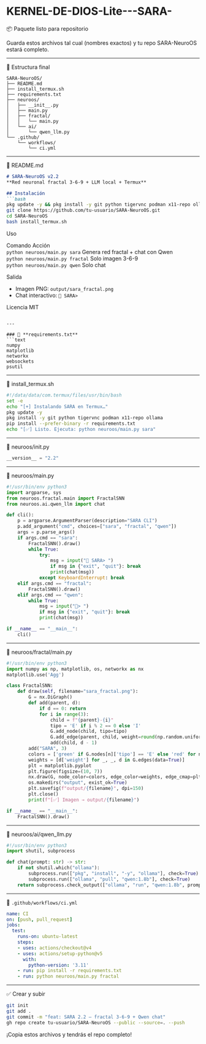 # KERNEL-DE-DIOS-Lite---SARA- 

📦 Paquete listo para repositorio

Guarda estos archivos tal cual (nombres exactos) y tu repo SARA-NeuroOS estará completo.

---

📁 Estructura final

```
SARA-NeuroOS/
├── README.md
├── install_termux.sh
├── requirements.txt
├── neuroos/
│   ├── __init__.py
│   ├── main.py
│   ├── fractal/
│   │   └── main.py
│   └── ai/
│       └── qwen_llm.py
└── .github/
    └── workflows/
        └── ci.yml
```

---

📄 README.md

```markdown
# SARA-NeuroOS v2.2  
**Red neuronal fractal 3-6-9 + LLM local + Termux**

## Instalación
```bash
pkg update -y && pkg install -y git python tigervnc podman x11-repo ollama
git clone https://github.com/tu-usuario/SARA-NeuroOS.git
cd SARA-NeuroOS
bash install_termux.sh
```

Uso

Comando	Acción	
`python neuroos/main.py sara`	Genera red fractal + chat con Qwen	
`python neuroos/main.py fractal`	Solo imagen 3-6-9	
`python neuroos/main.py qwen`	Solo chat	

Salida
- Imagen PNG: `output/sara_fractal.png`
- Chat interactivo: `🤖 SARA>`

Licencia
MIT

```

---

### 📄 **requirements.txt**
```text
numpy
matplotlib
networkx
websockets
psutil
```

---

📄 install_termux.sh

```bash
#!/data/data/com.termux/files/usr/bin/bash
set -e
echo "[+] Instalando SARA en Termux…"
pkg update -y
pkg install -y git python tigervnc podman x11-repo ollama
pip install --prefer-binary -r requirements.txt
echo "[✅] Listo. Ejecuta: python neuroos/main.py sara"
```

---

📁 neuroos/init.py

```python
__version__ = "2.2"
```

---

📁 neuroos/main.py

```python
#!/usr/bin/env python3
import argparse, sys
from neuroos.fractal.main import FractalSNN
from neuroos.ai.qwen_llm import chat

def cli():
    p = argparse.ArgumentParser(description="SARA CLI")
    p.add_argument("cmd", choices=["sara", "fractal", "qwen"])
    args = p.parse_args()
    if args.cmd == "sara":
        FractalSNN().draw()
        while True:
            try:
                msg = input("🤖 SARA> ")
                if msg in {"exit", "quit"}: break
                print(chat(msg))
            except KeyboardInterrupt: break
    elif args.cmd == "fractal":
        FractalSNN().draw()
    elif args.cmd == "qwen":
        while True:
            msg = input("🤖> ")
            if msg in {"exit", "quit"}: break
            print(chat(msg))

if __name__ == "__main__":
    cli()
```

---

📁 neuroos/fractal/main.py

```python
#!/usr/bin/env python3
import numpy as np, matplotlib, os, networkx as nx
matplotlib.use('Agg')

class FractalSNN:
    def draw(self, filename="sara_fractal.png"):
        G = nx.DiGraph()
        def add(parent, d):
            if d == 0: return
            for i in range(3):
                child = f"{parent}-{i}"
                tipo = 'E' if i % 2 == 0 else 'I'
                G.add_node(child, tipo=tipo)
                G.add_edge(parent, child, weight=round(np.random.uniform(-1, 1), 2))
                add(child, d - 1)
        add("SARA", 3)
        colors = ['green' if G.nodes[n]['tipo'] == 'E' else 'red' for n in G.nodes]
        weights = [d['weight'] for _, _, d in G.edges(data=True)]
        plt = matplotlib.pyplot
        plt.figure(figsize=(10, 7))
        nx.draw(G, node_color=colors, edge_color=weights, edge_cmap=plt.cm.coolwarm)
        os.makedirs("output", exist_ok=True)
        plt.savefig(f"output/{filename}", dpi=150)
        plt.close()
        print(f"[✅] Imagen → output/{filename}")

if __name__ == "__main__":
    FractalSNN().draw()
```

---

📁 neuroos/ai/qwen_llm.py

```python
#!/usr/bin/env python3
import shutil, subprocess

def chat(prompt: str) -> str:
    if not shutil.which("ollama"):
        subprocess.run(["pkg", "install", "-y", "ollama"], check=True)
        subprocess.run(["ollama", "pull", "qwen:1.8b"], check=True)
    return subprocess.check_output(["ollama", "run", "qwen:1.8b", prompt], text=True).strip()
```

---

📁 `.github/workflows/ci.yml`

```yaml
name: CI
on: [push, pull_request]
jobs:
  test:
    runs-on: ubuntu-latest
    steps:
    - uses: actions/checkout@v4
    - uses: actions/setup-python@v5
      with:
        python-version: '3.11'
    - run: pip install -r requirements.txt
    - run: python neuroos/main.py fractal
```

---

✅ Crear y subir

```bash
git init
git add .
git commit -m "feat: SARA 2.2 – fractal 3-6-9 + Qwen chat"
gh repo create tu-usuario/SARA-NeuroOS --public --source=. --push
```

¡Copia estos archivos y tendrás el repo completo!
